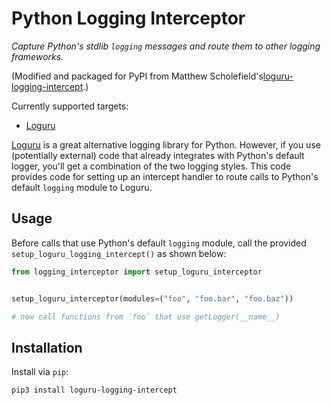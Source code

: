 # Python Logging Interceptor

*Capture Python's stdlib `logging` messages and route them to other logging frameworks.*

(Modified and packaged for PyPI from Matthew Scholefield's[loguru-logging-intercept][r1].)

Currently supported targets:

* [Loguru](https://github.com/Delgan/loguru)

[Loguru](https://github.com/Delgan/loguru) is a great alternative logging library for
Python. However, if you use (potentially external) code that already integrates with
Python's default logger, you'll get a combination of the two logging styles. This code
provides code for setting up an intercept handler to route calls to Python's default
`logging` module to Loguru.

## Usage

Before calls that use Python's default `logging` module, call the provided
`setup_loguru_logging_intercept()` as shown below:

```python
from logging_interceptor import setup_loguru_interceptor


setup_loguru_interceptor(modules=("foo", "foo.bar", "foo.baz"))

# now call functions from `foo` that use getLogger(__name__)
```

## Installation

Install via `pip`:

```bash
pip3 install loguru-logging-intercept
```

[r1]: https://github.com/MatthewScholefield/loguru-logging-intercept
